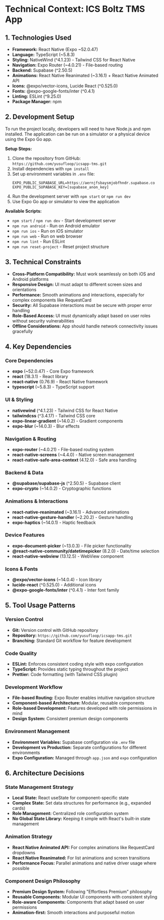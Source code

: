 # Technical Context: ICS Boltz TMS App

## 1. Technologies Used

- **Framework:** React Native (Expo ~52.0.47)
- **Language:** TypeScript (~5.8.3)
- **Styling:** NativeWind (^4.1.23) - Tailwind CSS for React Native
- **Navigation:** Expo Router (~4.0.21) - File-based routing
- **Backend:** Supabase (^2.50.5)
- **Animations:** React Native Reanimated (~3.16.1) + React Native Animated API
- **Icons:** @expo/vector-icons, Lucide React (^0.525.0)
- **Fonts:** @expo-google-fonts/inter (^0.4.1)
- **Linting:** ESLint (^9.25.0)
- **Package Manager:** npm

## 2. Development Setup

To run the project locally, developers will need to have Node.js and npm installed. The application can be run on a simulator or a physical device using the Expo Go app.

**Setup Steps:**
1. Clone the repository from GitHub: `https://github.com/yusufloop/icsapp-tms.git`
2. Install dependencies with `npm install`
3. Set up environment variables in `.env` file:
   ```
   EXPO_PUBLIC_SUPABASE_URL=https://aernjfsbaysmjobfhndr.supabase.co
   EXPO_PUBLIC_SUPABASE_KEY=[supabase_anon_key]
   ```
4. Run the development server with `npm start` or `npm run dev`
5. Use Expo Go app or simulator to view the application

**Available Scripts:**
- `npm start` / `npm run dev` - Start development server
- `npm run android` - Run on Android emulator
- `npm run ios` - Run on iOS simulator
- `npm run web` - Run on web browser
- `npm run lint` - Run ESLint
- `npm run reset-project` - Reset project structure

## 3. Technical Constraints

- **Cross-Platform Compatibility:** Must work seamlessly on both iOS and Android platforms
- **Responsive Design:** UI must adapt to different screen sizes and orientations
- **Performance:** Smooth animations and interactions, especially for complex components like RequestCard
- **Security:** All Supabase interactions must be secure with proper error handling
- **Role-Based Access:** UI must dynamically adapt based on user roles without security vulnerabilities
- **Offline Considerations:** App should handle network connectivity issues gracefully

## 4. Key Dependencies

### Core Dependencies
- **expo** (~52.0.47) - Core Expo framework
- **react** (18.3.1) - React library
- **react-native** (0.76.9) - React Native framework
- **typescript** (~5.8.3) - TypeScript support

### UI & Styling
- **nativewind** (^4.1.23) - Tailwind CSS for React Native
- **tailwindcss** (^3.4.17) - Tailwind CSS core
- **expo-linear-gradient** (~14.0.2) - Gradient components
- **expo-blur** (~14.0.3) - Blur effects

### Navigation & Routing
- **expo-router** (~4.0.21) - File-based routing system
- **react-native-screens** (~4.4.0) - Native screen management
- **react-native-safe-area-context** (4.12.0) - Safe area handling

### Backend & Data
- **@supabase/supabase-js** (^2.50.5) - Supabase client
- **expo-crypto** (~14.0.2) - Cryptographic functions

### Animations & Interactions
- **react-native-reanimated** (~3.16.1) - Advanced animations
- **react-native-gesture-handler** (~2.20.2) - Gesture handling
- **expo-haptics** (~14.0.1) - Haptic feedback

### Device Features
- **expo-document-picker** (~13.0.3) - File picker functionality
- **@react-native-community/datetimepicker** (8.2.0) - Date/time selection
- **react-native-webview** (13.12.5) - WebView component

### Icons & Fonts
- **@expo/vector-icons** (~14.0.4) - Icon library
- **lucide-react** (^0.525.0) - Additional icons
- **@expo-google-fonts/inter** (^0.4.1) - Inter font family

## 5. Tool Usage Patterns

### Version Control
- **Git:** Version control with GitHub repository
- **Repository:** `https://github.com/yusufloop/icsapp-tms.git`
- **Branching:** Standard Git workflow for feature development

### Code Quality
- **ESLint:** Enforces consistent coding style with expo configuration
- **TypeScript:** Provides static typing throughout the project
- **Prettier:** Code formatting (with Tailwind CSS plugin)

### Development Workflow
- **File-based Routing:** Expo Router enables intuitive navigation structure
- **Component-based Architecture:** Modular, reusable components
- **Role-based Development:** Features developed with role permissions in mind
- **Design System:** Consistent premium design components

### Environment Management
- **Environment Variables:** Supabase configuration via `.env` file
- **Development vs Production:** Separate configurations for different environments
- **Expo Configuration:** Managed through `app.json` and `expo` configuration

## 6. Architecture Decisions

### State Management Strategy
- **Local State:** React useState for component-specific state
- **Complex State:** Set data structures for performance (e.g., expanded cards)
- **Role Management:** Centralized role configuration system
- **No Global State Library:** Keeping it simple with React's built-in state management

### Animation Strategy
- **React Native Animated API:** For complex animations like RequestCard dropdowns
- **React Native Reanimated:** For list animations and screen transitions
- **Performance Focus:** Parallel animations and native driver usage where possible

### Component Design Philosophy
- **Premium Design System:** Following "Effortless Premium" philosophy
- **Reusable Components:** Modular UI components with consistent styling
- **Role-aware Components:** Components that adapt based on user permissions
- **Animation-first:** Smooth interactions and purposeful motion
